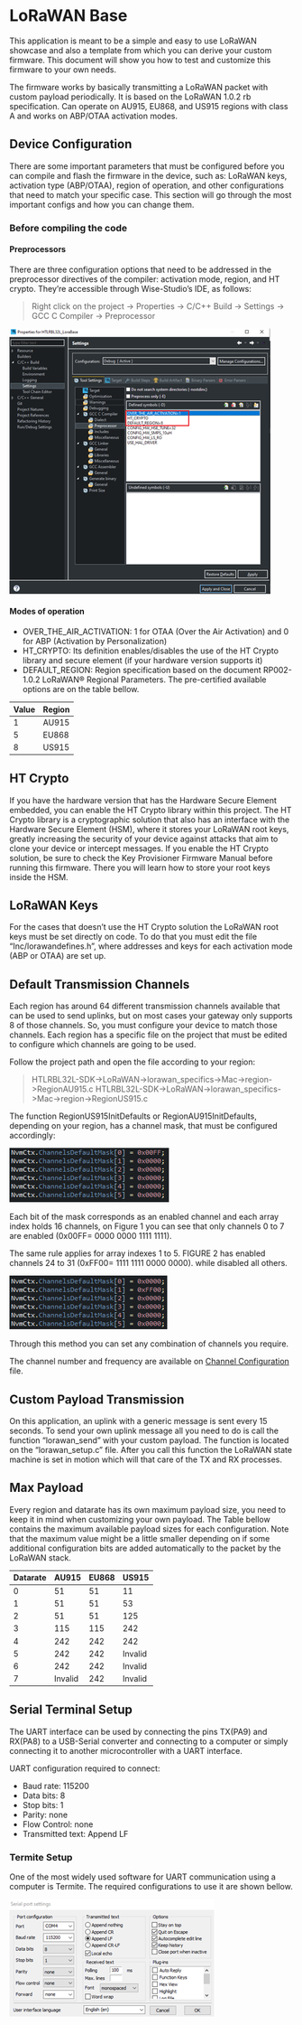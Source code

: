 # LoRaWAN Base

This application is meant to be a simple and easy to use LoRaWAN showcase and also a template from which you can derive your custom firmware. This document will show you how to test and customize this firmware to your own needs. 

The firmware works by basically transmitting a LoRaWAN packet with custom payload periodically. It is based on the LoRaWAN 1.0.2 rb specification. Can operate on AU915, EU868, and US915 regions with class A and works on ABP/OTAA activation modes. 

## Device Configuration

There are some important parameters that must be configured before you can compile and flash the firmware in the device, such as: LoRaWAN keys, activation type (ABP/OTAA), region of operation, and other configurations that need to match your specific case.
This section will go through the most important configs and how you can change them.

### Before compiling the code

#### Preprocessors

There are three configuration options that need to be addressed in the preprocessor directives of the compiler: activation mode, region, and HT crypto. They’re accessible through Wise-Studio’s IDE, as follows:

> Right click on the project -> Properties -> C/C++ Build -> Settings -> GCC C Compiler -> Preprocessor

![Preprocessor](https://github.com/KKerne/htlrbl32l/blob/SDK/Examples/Applications/LoRaWAN-Base/preprocessor.png)

#### Modes of operation

 -	OVER_THE_AIR_ACTIVATION: 1 for OTAA (Over the Air Activation) and 0 for ABP (Activation by Personalization)
 -	HT_CRYPTO: Its definition enables/disables the use of the HT Crypto library and secure element (if your hardware version supports it)  
 -	DEFAULT_REGION: Region specification based on the document RP002-1.0.2 LoRaWAN® Regional Parameters. The pre-certified available options are on the table bellow.

| **Value** | **Region** |
| --------- | ---------- |
| 1         | AU915      |
| 5         | EU868      |
| 8         | US915      |


## HT Crypto

If you have the hardware version that has the Hardware Secure Element embedded, you can enable the HT Crypto library within this project. 
The HT Crypto library is a cryptographic solution that also has an interface with the Hardware Secure Element (HSM), where it stores your LoRaWAN root keys, greatly increasing the security of your device against attacks that aim to clone your 
device or intercept messages. If you enable the HT Crypto solution, be sure to check the Key Provisioner Firmware Manual before running this firmware. There you will learn how to store your root keys inside the HSM.

## LoRaWAN Keys

For the cases that doesn’t use the HT Crypto solution the LoRaWAN root keys must be set directly on code. To do that you must edit the file “Inc/lorawandefines.h”, where addresses and keys for each activation mode (ABP or OTAA) are set up.

## Default Transmission Channels

Each region has around 64 different transmission channels available that can be used to send uplinks, but on most cases your gateway only supports 8 of those channels. So, you must configure your device to match those channels. 
Each region has a specific file on the project that must be edited to configure which channels are going to be used.

Follow the project path and open the file according to your region: 

> HTLRBL32L-SDK->LoRaWAN->lorawan_specifics->Mac->region->RegionAU915.c
> HTLRBL32L-SDK->LoRaWAN->lorawan_specifics->Mac->region->RegionUS915.c

The function RegionUS915InitDefaults or RegionAU915InitDefaults, depending on your region, has a channel mask, that must be configured accordingly:

![Channel Mask](https://github.com/KKerne/htlrbl32l/blob/SDK/Examples/Applications/LoRaWAN-Base/Default_channel_mask.png)

Each bit of the mask corresponds as an enabled channel and each array index holds 16 channels, on Figure 1 you can see that only channels 0 to 7 are enabled (0x00FF= 0000 0000 1111 1111). 

The same rule applies for array indexes 1 to 5. FIGURE 2 has enabled channels 24 to 31 (0xFF00= 1111 1111 0000 0000).  while disabled all others. 

![Channel Config](https://github.com/KKerne/htlrbl32l/blob/SDK/Examples/Applications/LoRaWAN-Base/Channel_config_example.png)

Through this method you can set any combination of channels you require.

The channel number and frequency are available on [Channel Configuration](https://github.com/KKerne/htlrbl32l/blob/SDK/Examples/Applications/HTLRBL32L-AT-Commands/Documentation/Channel_config.md) file.

## Custom Payload Transmission

On this application, an uplink with a generic message is sent every 15 seconds. To send your own uplink message all you need to do is call the function “lorawan_send” with your custom payload. 
The function is located on the “lorawan_setup.c” file. 
After you call this function the LoRaWAN state machine is set in motion which will that care of the TX and RX processes.


## Max Payload

Every region and datarate has its own maximum payload size, you need to keep it in mind when customizing your own payload. The Table bellow contains the maximum available payload sizes for each configuration. 
Note that the maximum value might be a little smaller depending on if some additional configuration bits are added automatically to the packet by the LoRaWAN stack.

| **Datarate** | **AU915** | **EU868** | **US915** |
| ------------ | --------- | --------- | --------- |
| 0            | 51        | 51        | 11        |
| 1            | 51        | 51        | 53        |
| 2            | 51        | 51        | 125       |
| 3            | 115       | 115       | 242       |
| 4            | 242       | 242       | 242       |
| 5            | 242       | 242       | Invalid   |
| 6            | 242       | 242       | Invalid   |
| 7            | Invalid   | 242       | Invalid   |


## Serial Terminal Setup

The UART interface can be used by connecting the pins TX(PA9) and RX(PA8) to a USB-Serial converter and connecting to a computer or simply connecting it to another microcontroller with a UART interface.

UART configuration required to connect:
-	Baud rate: 115200
-	Data bits: 8
-	Stop bits: 1
-	Parity: none
-	Flow Control: none
-	Transmitted text: Append LF

### Termite Setup

One of the most widely used software for UART communication using a computer is Termite.
The required configurations to use it are shown bellow.

![Termite Setup](https://github.com/KKerne/htlrbl32l/blob/SDK/Examples/Applications/LoRaWAN-Base/Termite_Setup.png)



